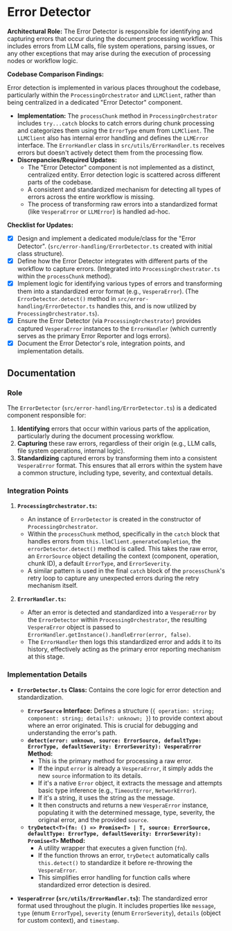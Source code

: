 # Error Detector

**Architectural Role:** The Error Detector is responsible for identifying and capturing errors that occur during the document processing workflow. This includes errors from LLM calls, file system operations, parsing issues, or any other exceptions that may arise during the execution of processing nodes or workflow logic.

**Codebase Comparison Findings:**

Error detection is implemented in various places throughout the codebase, particularly within the `ProcessingOrchestrator` and `LLMClient`, rather than being centralized in a dedicated "Error Detector" component.

*   **Implementation:** The `processChunk` method in `ProcessingOrchestrator` includes `try...catch` blocks to catch errors during chunk processing and categorizes them using the `ErrorType` enum from `LLMClient`. The `LLMClient` also has internal error handling and defines the `LLMError` interface. The `ErrorHandler` class in `src/utils/ErrorHandler.ts` receives errors but doesn't actively detect them from the processing flow.
*   **Discrepancies/Required Updates:**
    *   The "Error Detector" component is not implemented as a distinct, centralized entity. Error detection logic is scattered across different parts of the codebase.
    *   A consistent and standardized mechanism for detecting all types of errors across the entire workflow is missing.
    *   The process of transforming raw errors into a standardized format (like `VesperaError` or `LLMError`) is handled ad-hoc.

**Checklist for Updates:**

*   [x] Design and implement a dedicated module/class for the "Error Detector". (`src/error-handling/ErrorDetector.ts` created with initial class structure).
*   [x] Define how the Error Detector integrates with different parts of the workflow to capture errors. (Integrated into `ProcessingOrchestrator.ts` within the `processChunk` method).
*   [x] Implement logic for identifying various types of errors and transforming them into a standardized error format (e.g., `VesperaError`). (The `ErrorDetector.detect()` method in `src/error-handling/ErrorDetector.ts` handles this, and is now utilized by `ProcessingOrchestrator.ts`).
*   [x] Ensure the Error Detector (via `ProcessingOrchestrator`) provides captured `VesperaError` instances to the `ErrorHandler` (which currently serves as the primary Error Reporter and logs errors).
*   [x] Document the Error Detector's role, integration points, and implementation details.

## Documentation

### Role
The `ErrorDetector` (`src/error-handling/ErrorDetector.ts`) is a dedicated component responsible for:
1.  **Identifying** errors that occur within various parts of the application, particularly during the document processing workflow.
2.  **Capturing** these raw errors, regardless of their origin (e.g., LLM calls, file system operations, internal logic).
3.  **Standardizing** captured errors by transforming them into a consistent `VesperaError` format. This ensures that all errors within the system have a common structure, including type, severity, and contextual details.

### Integration Points

1.  **`ProcessingOrchestrator.ts`:**
    *   An instance of `ErrorDetector` is created in the constructor of `ProcessingOrchestrator`.
    *   Within the `processChunk` method, specifically in the `catch` block that handles errors from `this.llmClient.generateCompletion`, the `errorDetector.detect()` method is called. This takes the raw error, an `ErrorSource` object detailing the context (component, operation, chunk ID), a default `ErrorType`, and `ErrorSeverity`.
    *   A similar pattern is used in the final `catch` block of the `processChunk`'s retry loop to capture any unexpected errors during the retry mechanism itself.

2.  **`ErrorHandler.ts`:**
    *   After an error is detected and standardized into a `VesperaError` by the `ErrorDetector` within `ProcessingOrchestrator`, the resulting `VesperaError` object is passed to `ErrorHandler.getInstance().handleError(error, false)`.
    *   The `ErrorHandler` then logs this standardized error and adds it to its history, effectively acting as the primary error reporting mechanism at this stage.

### Implementation Details

*   **`ErrorDetector.ts` Class:** Contains the core logic for error detection and standardization.
    *   **`ErrorSource` Interface:** Defines a structure (`{ operation: string; component: string; details?: unknown; }`) to provide context about where an error originated. This is crucial for debugging and understanding the error's path.
    *   **`detect(error: unknown, source: ErrorSource, defaultType: ErrorType, defaultSeverity: ErrorSeverity): VesperaError` Method:**
        *   This is the primary method for processing a raw error.
        *   If the input `error` is already a `VesperaError`, it simply adds the new `source` information to its details.
        *   If it's a native `Error` object, it extracts the message and attempts basic type inference (e.g., `TimeoutError`, `NetworkError`).
        *   If it's a string, it uses the string as the message.
        *   It then constructs and returns a new `VesperaError` instance, populating it with the determined message, type, severity, the original error, and the provided `source`.
    *   **`tryDetect<T>(fn: () => Promise<T> | T, source: ErrorSource, defaultType: ErrorType, defaultSeverity: ErrorSeverity): Promise<T>` Method:**
        *   A utility wrapper that executes a given function (`fn`).
        *   If the function throws an error, `tryDetect` automatically calls `this.detect()` to standardize it before re-throwing the `VesperaError`.
        *   This simplifies error handling for function calls where standardized error detection is desired.

*   **`VesperaError` (`src/utils/ErrorHandler.ts`):** The standardized error format used throughout the plugin. It includes properties like `message`, `type` (enum `ErrorType`), `severity` (enum `ErrorSeverity`), `details` (object for custom context), and `timestamp`.